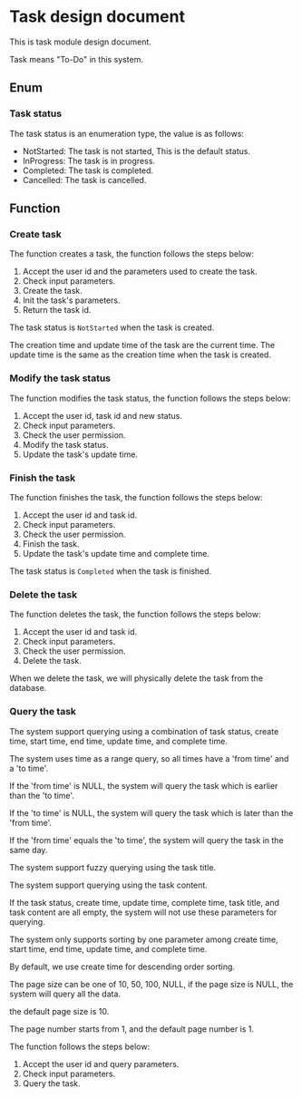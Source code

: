 # Task design document

This is task module design document.

Task means "To-Do" in this system.

## Enum

### Task status

The task status is an enumeration type, the value is as follows:

- NotStarted: The task is not started, This is the default status.
- InProgress: The task is in progress.
- Completed: The task is completed.
- Cancelled: The task is cancelled.

## Function

### Create task

The function creates a task, the function follows the steps below:

1. Accept the user id and the parameters used to create the task.
2. Check input parameters.
3. Create the task.
4. Init the task's parameters.
5. Return the task id.

The task status is `NotStarted` when the task is created.

The creation time and update time of the task are the current time.
The update time is the same as the creation time when the task is created.

### Modify the task status

The function modifies the task status, the function follows the steps below:

1. Accept the user id, task id and new status.
2. Check input parameters.
3. Check the user permission.
4. Modify the task status.
5. Update the task's update time.

### Finish the task

The function finishes the task, the function follows the steps below:

1. Accept the user id and task id.
2. Check input parameters.
3. Check the user permission.
4. Finish the task.
5. Update the task's update time and complete time.

The task status is `Completed` when the task is finished.

### Delete the task

The function deletes the task, the function follows the steps below:

1. Accept the user id and task id.
2. Check input parameters.
3. Check the user permission.
4. Delete the task.

When we delete the task, we will physically delete the task from the database.

### Query the task

The system support querying using a combination of task status, create time, start time, end time, update time,
and complete time.

The system uses time as a range query, so all times have a 'from time' and a 'to time'.

If the 'from time' is NULL, the system will query the task which is earlier than the 'to time'.

If the 'to time' is NULL, the system will query the task which is later than the 'from time'.

If the 'from time' equals the 'to time', the system will query the task in the same day.

The system support fuzzy querying using the task title.

The system support querying using the task content.

If the task status, create time, update time, complete time, task title, and task content are all empty, the system 
will not use these parameters for querying.

The system only supports sorting by one parameter among create time, start time, end time, update time, and complete time.

By default, we use create time for descending order sorting.

The page size can be one of 10, 50, 100, NULL, if the page size is NULL, the system will query all the data.

the default page size is 10.

The page number starts from 1, and the default page number is 1.

The function follows the steps below:

1. Accept the user id and query parameters.
2. Check input parameters.
3. Query the task.